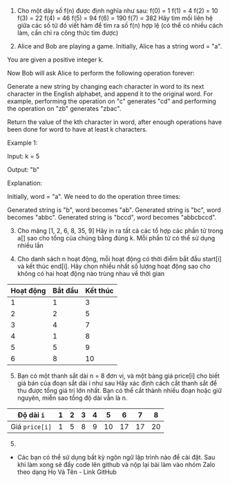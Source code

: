 1. Cho một dãy số f(n) được định nghĩa như sau:
f(0) = 1
f(1) = 4
f(2) = 10
f(3) = 22
f(4) = 46
f(5) = 94
f(6) = 190
f(7) = 382
Hãy tìm mối liên hệ giữa các số tử đó viết hàm để tìm ra số f(n) hợp lệ (có thể có nhiều cách làm,
cần chỉ ra công thức tìm được)

2. Alice and Bob are playing a game. Initially, Alice has a string word = "a".

You are given a positive integer k.

Now Bob will ask Alice to perform the following operation forever:

Generate a new string by changing each character in word to its next character in the English alphabet, and append it to the original word.
For example, performing the operation on "c" generates "cd" and performing the operation on "zb" generates "zbac".

Return the value of the kth character in word, after enough operations have been done for word to have at least k characters.

 

Example 1:

Input: k = 5

Output: "b"

Explanation:

Initially, word = "a". We need to do the operation three times:

Generated string is "b", word becomes "ab".
Generated string is "bc", word becomes "abbc".
Generated string is "bccd", word becomes "abbcbccd".

3. Cho mảng [1, 2, 6, 8, 35, 9]
Hãy in ra tất cả các tổ hợp các phần tử trong a[] sao cho tổng của chúng bằng đúng k.
Mỗi phần tử có thể sử dụng nhiều lần


4. Cho danh sách n hoạt động, mỗi hoạt động có thời điểm bắt đầu start[i] và kết thúc end[i].
Hãy chọn nhiều nhất số lượng hoạt động sao cho không có hai hoạt động nào trùng nhau về thời gian

| Hoạt động | Bắt đầu | Kết thúc |
| --------- | ------- | -------- |
| 1         | 1       | 3        |
| 2         | 2       | 5        |
| 3         | 4       | 7        |
| 4         | 1       | 8        |
| 5         | 5       | 9        |
| 6         | 8       | 10       |

5. Bạn có một thanh sắt dài n = 8 đơn vị, và một bảng giá price[i] cho biết giá bán của đoạn sắt dài i như sau
Hãy xác định cách cắt thanh sắt để thu được tổng giá trị lớn nhất.
Bạn có thể cắt thành nhiều đoạn hoặc giữ nguyên, miễn sao tổng độ dài vẫn là n.

| Độ dài `i`     | 1 | 2 | 3 | 4 | 5  | 6  | 7  | 8  |
| -------------- | - | - | - | - | -- | -- | -- | -- |
| Giá `price[i]` | 1 | 5 | 8 | 9 | 10 | 17 | 17 | 20 |

5. 

* Các bạn có thể sử dụng bất kỳ ngôn ngữ lập trình nào để cài đặt. Sau khi làm xong sẽ đẩy code lên github và nộp lại bài làm vào nhóm Zalo theo dạng 
Họ Và Tên - Link GitHub